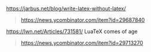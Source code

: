 
 
https://jarbus.net/blog/write-latex-without-latex/
> https://news.ycombinator.com/item?id=29687840

https://lwn.net/Articles/731581/ LuaTeX comes of age
> https://news.ycombinator.com/item?id=29713270